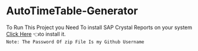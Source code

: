 # AutoTimeTable-Generator
 To Run This Project you Need To install SAP Crystal Reports on your system [Click Here](https://www.tektutorialshub.com/crystal-reports/download-crystal-reports-for-visual-studio-2019/) :point_left:to install it.<br/>
```Note: The Password Of zip File Is my Github Username```

